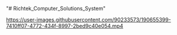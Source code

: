 "# Richtek_Computer_Solutions_System" 


https://user-images.githubusercontent.com/90233573/190655399-7410ff07-4772-434f-8997-2bed9c40e054.mp4

